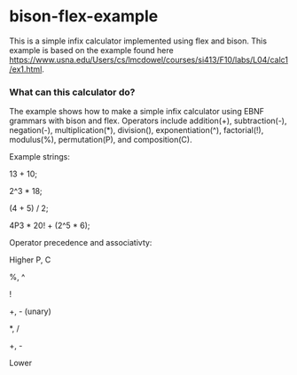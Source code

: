 # bison-flex-example

This is a simple infix calculator implemented using flex and bison.  This example is based on the example found here https://www.usna.edu/Users/cs/lmcdowel/courses/si413/F10/labs/L04/calc1/ex1.html.

### What can this calculator do?

The example shows how to make a simple infix calculator using EBNF grammars with bison and flex.
Operators include addition(+), subtraction(-), negation(-), multiplication(\*), division(\), exponentiation(^), factorial(!), modulus(%), permutation(P), and composition(C).

Example strings:

13 + 10;

2^3 * 18;

(4 + 5) / 2;

4P3 * 20! + (2^5 * 6);

Operator precedence and associativty:

Higher
P, C

%, ^

!

+, - (unary)

*, /

+, -

Lower
